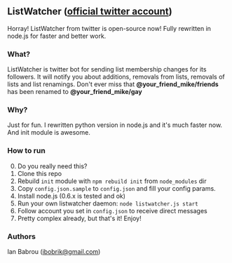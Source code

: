 ## ListWatcher ([official twitter account](http://twitter.com/#!/listwatcher))

Horray! ListWatcher from twitter is open-source now! Fully rewritten in node.js for faster and better work.

### What?

ListWatcher is twitter bot for sending list membership changes for its followers.
It will notify you about additions, removals from lists, removals of lists and list renamings.
Don't ever miss that **@your_friend_mike/friends** has been renamed to **@your_friend_mike/gay**

### Why?

Just for fun. I rewritten python version in node.js and it's much faster now. And init module is awesome.

### How to run

0. Do you really need this?
1. Clone this repo
2. Rebuild `init` module with `npm rebuild init` from `node_modules` dir
3. Copy `config.json.sample` to `config.json` and fill your config params.
4. Install node.js (0.6.x is tested and ok)
5. Run your own listwatcher daemon: `node listwatcher.js start`
6. Follow account you set in `config.json` to receive direct messages
7. Pretty complex already, but that's it! Enjoy!

### Authors

Ian Babrou (ibobrik@gmail.com)